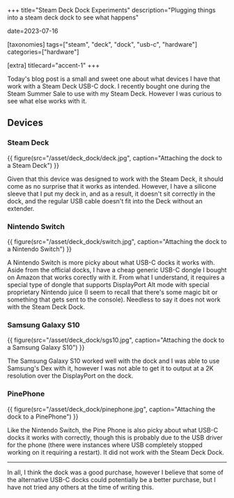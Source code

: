 +++
title="Steam Deck Dock Experiments"
description="Plugging things into a steam deck dock to see what happens"

date=2023-07-16

[taxonomies]
tags=["steam", "deck", "dock", "usb-c", "hardware"]
categories=["hardware"]

[extra]
titlecard="accent-1"
+++

Today's blog post is a small and sweet one about what devices I have that work with a Steam Deck USB-C dock. I recently bought one during the Steam Summer Sale to use with my Steam Deck. However I was curious to see what else works with it.

## Devices

### Steam Deck

{{ figure(src="/asset/deck_dock/deck.jpg", caption="Attaching the dock to a Steam Deck") }}

Given that this device was designed to work with the Steam Deck, it should come as no surprise that it works as intended. However, I have a silicone sleeve that I put my deck in, and as a result, it doesn't sit correctly in the dock, and the regular USB cable doesn't fit into the Deck without an extender.

### Nintendo Switch

{{ figure(src="/asset/deck_dock/switch.jpg", caption="Attaching the dock to a Nintendo Switch") }}

A Nintendo Switch is more picky about what USB-C docks it works with. Aside from the official docks, I have a cheap generic USB-C dongle I bought on Amazon that works corectly with it. From what I understand, it requires a special type of dongle that supports DisplayPort Alt mode with special proprietary Nintendo juice (I seem to recall that there's some magic bit or something that gets sent to the console). Needless to say it does not work with the Steam Deck Dock. 

### Samsung Galaxy S10

{{ figure(src="/asset/deck_dock/sgs10.jpg", caption="Attaching the dock to a Samsung Galaxy S10") }}

The Samsung Galaxy S10 worked well with the dock and I was able to use Samsung's Dex with it, however I was not able to get it to output at a 2K resolution over the DisplayPort on the dock.

### PinePhone

{{ figure(src="/asset/deck_dock/pinephone.jpg", caption="Attaching the dock to a PinePhone") }}

Like the Nintendo Switch, the Pine Phone is also picky about what USB-C docks it works with correctly, though this is probably due to the USB driver for the phone (there were instances where USB completely stopped working on it requiring a restart). It did not work with the Steam Deck Dock.

---

In all, I think the dock was a good purchase, however I believe that some of the alternative USB-C docks could potentially be a better purchase, but I have not tried any others at the time of writing this.
